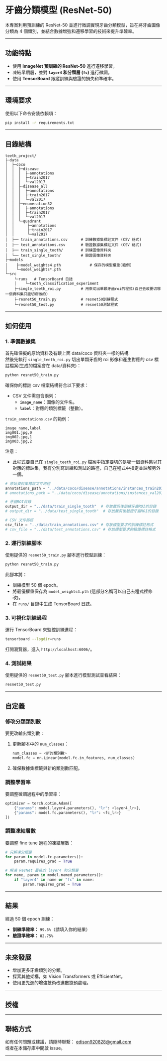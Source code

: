 # 牙齒分類模型 (ResNet-50)

本專案利用預訓練的 ResNet-50 並進行微調實現牙齒分類模型，旨在將牙齒圖像分類為 4 個類別，並結合數據增強和遷移學習的技術來提升準確率。

---

## 功能特點

- 使用 **ImageNet 預訓練的 ResNet-50** 進行遷移學習。
- 凍結早期層，並對 **`layer4` 和分類層 (`fc`)** 進行微調。
- 使用 **TensorBoard** 跟蹤訓練與驗證的損失和準確率。

---

## 環境要求

使用以下命令安裝依賴項：

```bash
pip install -r requirements.txt
```

---

## 目錄結構

```
teeth_project/
├─data
│  ├─coco
│  │  ├─disease
│  │  │  ├─annotations
│  │  │  ├─train2017
│  │  │  └─val2017
│  │  ├─disease_all
│  │  │  ├─annotations
│  │  │  ├─train2017
│  │  │  └─val2017
│  │  ├─enumeration32
│  │  │  ├─annotations
│  │  │  ├─train2017
│  │  │  └─val2017
│  │  └─quadrant
│  │      ├─annotations
│  │      ├─train2017
│  │      └─val2017
│  ├── train_annotations.csv      # 訓練數據集標註文件 (CSV 格式)
│  ├── test_annotations.csv       # 驗證數據集標註文件 (CSV 格式)
│  ├── train_single_tooth/        # 訓練圖像資料夾
│  └── test_single_tooth/         # 驗證圖像資料夾
├─models
│    ├─model_weights4.pth             # 保存的模型權重(範例)
│    └─model_weights*.pth
└─src
    └─runs   # TensorBoard 日誌
    │    └─tooth_classification_experiment
    ├─single_teeth_roi.py         # 用來切出單顆牙齒roi的程式(自己去改要切哪一個資料集只能切病徵的)
    ├─resnet50_train.py           # resnet50訓練程式
    └─resnet50_test.py            # resnet50測試程式
```

---

## 如何使用

### 1. 準備數據集

首先確保擬的原始資料及有跟上面 data/coco 資料夾一樣的結構  
然後先執行 `single_teeth_roi.py` 切出單顆牙齒的 roi 影像和產生對應的 csv 標註檔案(生成的檔案會在 data/資料夾)：

```bash
python resnet50_train.py
```

確保你的標註 csv 檔案結構符合以下要求：

- CSV 文件需包含兩列：
  - **`image_name`**：圖像的文件名。
  - **`label`**：對應的類別標籤（整數）。

`train_annotations.csv` 的範例：

```
image_name,label
img001.jpg,0
img002.jpg,1
img003.jpg,2
```

注意：

- 此程式要自己在 `single_teeth_roi.py` 檔案中指定要切的是哪一個資料集以其對應的標註集，我有分別寫訓練和測試的路徑，自己在程式中指定並註解另外一個。

```python
# 原始資料集標註文件路徑
annotations_path = "../data/coco/disease/annotations/instances_train2017.json"  # 替換為訓練集標註文件的路徑
# annotations_path = "../data/coco/disease/annotations/instances_val2017.json"  # 替換為驗證集標註文件的路徑

# 牙齒ROI目錄
output_dir = "../data/train_single_tooth"  # 存放裁剪後訓練牙齒ROI的目錄
# output_dir = "../data/test_single_tooth"  # 存放裁剪後驗證牙齒ROI的目錄

# CSV 文件路徑
csv_file = "../data/train_annotations.csv" # 存放模型要求的訓練標註格式
# csv_file = "../data/test_annotations.csv" # 存放模型要求的驗證標註格式
```

### 2. 運行訓練腳本

使用提供的 `resnet50_train.py` 腳本進行模型訓練：

```bash
python resnet50_train.py
```

此腳本將：

- 訓練模型 50 個 epoch。
- 將最優權重保存為 `model_weights4.pth` (這部分名稱可以自己去程式裡修改)。
- 在 `runs/` 目錄中生成 TensorBoard 日誌。

### 3. 可視化訓練過程

運行 TensorBoard 來監控訓練進程：

```bash
tensorboard --logdir=runs
```

打開瀏覽器，進入 `http://localhost:6006/`。

### 4. 測試結果

使用提供的 `resnet50_test.py` 腳本進行模型測試查看結果：

```bash
resnet50_test.py
```

---

## 自定義

### 修改分類類別數

要更改輸出類別數：

1. 更新腳本中的 `num_classes`：
   ```python
   num_classes = <新的類別數>
   model.fc = nn.Linear(model.fc.in_features, num_classes)
   ```
2. 確保數據集標籤與新的類別數匹配。

### 調整學習率

要調整微調過程中的學習率：

```python
optimizer = torch.optim.Adam([
    {"params": model.layer4.parameters(), "lr": <layer4_lr>},
    {"params": model.fc.parameters(), "lr": <fc_lr>}
])
```

### 調整凍結層數

要調整 fine tune 過程的凍結層數：

```python
# 只解凍分類層
for param in model.fc.parameters():
    param.requires_grad = True

# 解凍 ResNet 最後的 layer4 和分類層
for name, param in model.named_parameters():
    if "layer4" in name or "fc" in name:
        param.requires_grad = True
```

---

## 結果

經過 50 個 epoch 訓練：

- **訓練準確率：** `99.5%`（請填入你的結果）
- **驗證準確率：** `82.75%`

---

## 未來發展

- 增加更多牙齒類別的分類。
- 探索其他架構，如 Vision Transformers 或 EfficientNet。
- 使用更先進的增強技術改進數據預處理。

---

## 授權

---

## 聯絡方式

如有任何問題或建議，請隨時聯繫： [edison920828@gmail.com](mailto:your_email@example.com)  
或者在本儲存庫中開啟 issue。

---
